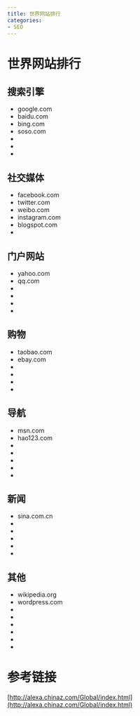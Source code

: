 ```yaml
---
title: 世界网站排行
categories: 
- SEO
---
```


# 世界网站排行

## 搜索引擎
- google.com
- baidu.com
- bing.com
- soso.com
- 
- 
- 
## 社交媒体
- facebook.com 
- twitter.com
- weibo.com
- instagram.com
- blogspot.com
- 
## 门户网站
- yahoo.com
- qq.com
- 
- 
- 
- 
## 购物
- taobao.com 
- ebay.com
- 
- 
- 
- 
## 导航
- msn.com
- hao123.com
- 
- 
- 
- 
- 
## 新闻
- sina.com.cn
- 
- 
- 
- 
- 
## 其他
- wikipedia.org
- wordpress.com
- 
- 
- 
- 
- 
- 

# 参考链接
[http://alexa.chinaz.com/Global/index.html](http://alexa.chinaz.com/Global/index.html)

